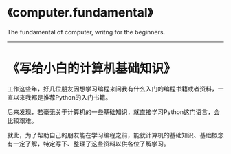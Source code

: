 # 《computer.fundamental》

The fundamental of computer, writng for the beginners.

---

# 《写给小白的计算机基础知识》

工作这些年，好几位朋友因想学习编程来问我有什么入门的编程书籍或者资料，一直以来我都是推荐Python的入门书籍。

后来发现，若毫无关于计算机的一些基础知识，就直接学习Python这门语言，会比较艰难。

就此，为了帮助自己的朋友能在学习编程之前，能就计算机的基础知识、基础概念有一定了解，特定写下、整理了这些资料以供各位了解学习。

